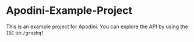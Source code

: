# Apodini-Example-Project
This is an example project for Apodini. You can explore the API by using the `IDE` on `/graphql`
